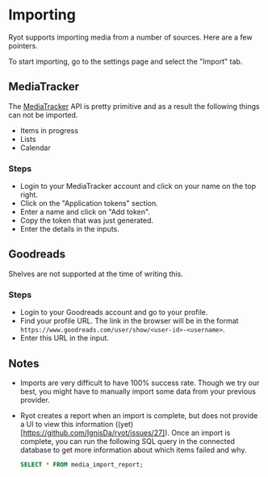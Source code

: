 # Importing

Ryot supports importing media from a number of sources. Here are a few pointers.

To start importing, go to the settings page and select the "Import" tab.

## MediaTracker

The [MediaTracker](https://github.com/bonukai/MediaTracker) API is pretty
primitive and as a result the following things can not be imported.

- Items in progress
- Lists
- Calendar

### Steps

- Login to your MediaTracker account and click on your name on the top right.
- Click on the "Application tokens" section.
- Enter a name and click on "Add token".
- Copy the token that was just generated.
- Enter the details in the inputs.

## Goodreads

Shelves are not supported at the time of writing this.

### Steps

- Login to your Goodreads account and go to your profile.
- Find your profile URL. The link in the browser will be in the format
  `https://www.goodreads.com/user/show/<user-id>-<username>`.
- Enter this URL in the input.

## Notes

- Imports are very difficult to have 100% success rate. Though we try our best,
  you might have to manually import some data from your previous provider.
- Ryot creates a report when an import is complete, but does not provide a UI
  to view this information ((yet)[https://github.com/IgnisDa/ryot/issues/27]).
  Once an import is complete, you can run the following SQL query in the connected
  database to get more information about which items failed and why.

  ```sql
  SELECT * FROM media_import_report;
  ```
